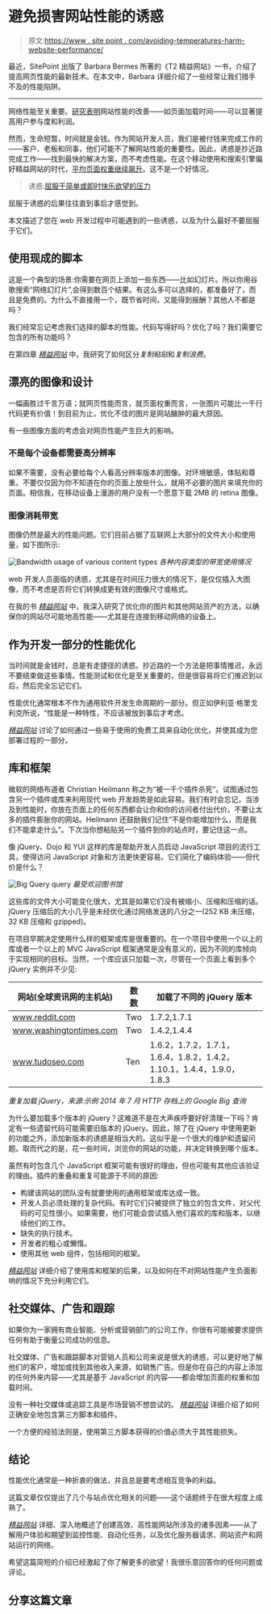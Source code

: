 # 避免损害网站性能的诱惑

> 原文:[https://www . site point . com/avoiding-temperatures-harm-website-performance/](https://www.sitepoint.com/avoiding-temptations-harm-website-performance/)

最近，SitePoint 出版了 Barbara Bermes 所著的《T2 精益网站》一书，介绍了提高网页性能的最新技术。在本文中，Barbara 详细介绍了一些经常让我们措手不及的性能陷阱。

* * *

网络性能至关重要。[研究表明](http://www.fastcompany.com/1825005/how-one-second-could-cost-amazon-16-billion-sales)网站性能的改善——如页面加载时间——可以显著提高用户参与度和利润。

然而，生命短暂，时间就是金钱。作为网站开发人员，我们是被付钱来完成工作的——客户、老板和同事，他们可能不了解网站性能的重要性。因此，诱惑是抄近路完成工作——找到最快的解决方案，而不考虑性能。在这个移动使用和搜索引擎偏好精益网站的时代，[平均页面权重继续飙升](https://www.sitepoint.com/2mb-web-pages-whos-blame/)。这不是一个好情况。

> 诱惑:[屈服于简单或即时快乐欲望的压力](http://www.merriam-webster.com/thesaurus/temptation)

屈服于诱惑的后果往往直到事后才感觉到。

本文描述了您在 web 开发过程中可能遇到的一些诱惑，以及为什么最好不要屈服于它们。

## 使用现成的脚本

这是一个典型的场景:你需要在网页上添加一些东西——比如幻灯片。所以你用谷歌搜索“网络幻灯片”,会得到数百个结果。有这么多可以选择的，都准备好了，而且是免费的。为什么不直接用一个，既节省时间，又能得到报酬？其他人不都是吗？

我们经常忘记考虑我们选择的脚本的性能。代码写得好吗？优化了吗？我们需要它包含的所有功能吗？

在第四章 <cite>[精益网站](https://learnable.com/books/lean-websites)</cite> 中，我研究了如何区分*复制粘贴*和*复制浪费*。

## 漂亮的图像和设计

一幅画胜过千言万语；就网页性能而言，就页面权重而言，一张图片可能比一千行代码更有价值！到目前为止，优化不佳的图片是网站臃肿的最大原因。

有一些图像方面的考虑会对网页性能产生巨大的影响。

### 不是每个设备都需要高分辨率

如果不需要，没有必要给每个人看高分辨率版本的图像。对环境敏感，体贴和尊重。不要仅仅因为你不知道在你的页面上放些什么，就用不必要的图片来填充你的页面。相信我，在移动设备上漫游的用户没有一个愿意下载 2MB 的 retina 图像。

### 图像消耗带宽

图像仍然是最大的性能问题。它们目前占据了互联网上大部分的文件大小和使用量，如下图所示:

![Bandwidth usage of various content types](../Images/20274b0e0e06db538fc9ba19e2d8c599.png) *各种内容类型的带宽使用情况*

web 开发人员面临的诱惑，尤其是在时间压力很大的情况下，是仅仅插入大图像，而不考虑是否将它们转换成更有效的图像尺寸或格式。

在我的书 <cite>[精益网站](https://learnable.com/books/lean-websites)</cite> 中，我深入研究了优化你的图片和其他网站资产的方法，以确保你的网站尽可能地高性能——尤其是在连接到移动网络的设备上。

## 作为开发一部分的性能优化

当时间就是金钱时，总是有走捷径的诱惑。抄近路的一个方法是把事情推迟，永远不要结束做这些事情。性能测试和优化是至关重要的，但是很容易将它们推迟到以后，然后完全忘记它们。

性能优化通常根本不作为通用软件开发生命周期的一部分。但正如伊利亚·格里戈利克所说，“性能是一种特性，不应该被放到事后才考虑。

<cite>[精益网站](https://learnable.com/books/lean-websites)</cite> 讨论了如何通过一些易于使用的免费工具来自动化优化，并使其成为您部署过程的一部分。

## 库和框架

微软的网络布道者 Christian Heilmann 称之为“被一千个插件杀死”。试图通过包含另一个插件或库来利用现代 web 开发趋势是如此容易。我们有时会忘记，当涉及到性能时，你放在页面上的任何东西都会让你和你的访问者付出代价。不要让太多的插件膨胀你的网站。Heilmann 还鼓励我们记住“不是你能增加什么，而是我们不能拿走什么”。下次当你想粘贴另一个插件到你的站点时，要记住这一点。

像 jQuery、Dojo 和 YUI 这样的库是帮助开发人员启动 JavaScript 项目的流行工具，使得访问 JavaScript 对象和方法更快更容易。它们简化了编码体验——但代价是什么？

![Big Query query](../Images/6102db503f8bc432f6d6bb23f6952beb.png) *最受欢迎图书馆*

这些库的文件大小可能变化很大，尤其是如果它们没有被缩小、压缩和压缩的话。jQuery 压缩后的大小几乎是未经优化通过网络发送的八分之一(252 KB 未压缩，32 KB 压缩和 gzipped)。

在项目早期决定使用什么样的框架或库是很重要的。在一个项目中使用一个以上的库或者一个以上的 MVC JavaScript 框架通常是没有意义的，因为不同的库倾向于实现相同的目标。当然，一个库应该只加载一次，尽管在一个页面上看到多个 jQuery 实例并不少见:

| 网站(全球资讯网的主机站) | 数数 | 加载了不同的 jQuery 版本 |
| --- | --- | --- |
| www.reddit.com | Two | 1.7.2,1.7.1 |
| www.washingtontimes.com | Two | 1.4.2,1.4.4 |
| www.tudoseo.com | Ten | 1.6.2，1.7.2，1.7.1，1.6.4，1.8.2，1.4.2，1.10.1，1.4.4，1.9.0，1.8.3 |

*重复加载 jQuery，来源:示例 2014 年 7 月 HTTP 存档上的 Google Big 查询*

为什么要加载多个版本的 jQuery？这难道不是在大声疾呼要好好清理一下吗？肯定有一些遗留代码可能需要旧版本的 jQuery。因此，除了在 jQuery 中使用更新的功能之外，添加新版本的诱惑是相当大的。这似乎是一个很大的维护和遗留问题。取而代之的是，花一些时间，浏览你的网站的功能，并决定转换到哪个版本。

虽然有时包含几个 JavaScript 框架可能有很好的理由，但也可能有其他应该验证的理由。插件的重叠和重复可能源于不同的原因:

*   构建该网站的团队没有就要使用的通用框架或库达成一致。
*   开发人员必须处理的复杂代码。有时它们只被提供了独立的包含文件，对父代码的可见性很小。如果需要，他们可能会尝试插入他们喜欢的库和版本，以继续他们的工作。
*   缺失的执行技术。
*   开发者的粗心或懒惰。
*   使用其他 web 组件，包括相同的框架。

<cite>[精益网站](https://learnable.com/books/lean-websites)</cite> 详细介绍了使用库和框架的后果，以及如何在不对网站性能产生负面影响的情况下充分利用它们。

## 社交媒体、广告和跟踪

如果你为一家拥有商业智能、分析或营销部门的公司工作，你很有可能被要求提供任何有助于衡量公司成功的信息。

社交媒体、广告和跟踪脚本对营销人员和公司来说是很大的诱惑，可以更好地了解他们的客户，增加或找到其他收入来源，如销售广告。但是你在自己的内容上添加的任何外来内容——尤其是基于 JavaScript 的内容——都会增加页面的权重和加载时间。

没有一种社交媒体或追踪工具是市场营销不想尝试的。 <cite>[精益网站](https://learnable.com/books/lean-websites)</cite> 详细介绍了如何正确安全地包含第三方脚本和插件。

一个方便的经验法则是，使用第三方脚本获得的价值必须大于其性能损失。

## 结论

性能优化通常是一种折衷的做法，并且总是要考虑相互竞争的利益。

这篇文章仅仅提出了几个与站点优化相关的问题——这个话题终于在很大程度上成熟了。

<cite>[精益网站](https://learnable.com/books/lean-websites)</cite> 详细、深入地概述了创建高效、高性能网站所涉及的诸多因素——从了解用户体验和期望到监控性能、自动化任务，以及优化服务器请求、网站资产和网站运行的网络。

希望这篇简短的介绍已经激起了你了解更多的欲望！我很乐意回答你的任何问题或评论。

## 分享这篇文章